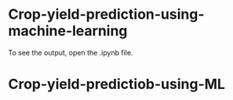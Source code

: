 # Crop-yield-prediction-using-machine-learning
To see the output, open the .ipynb file.
# Crop-yield-predictiob-using-ML
